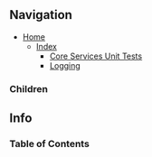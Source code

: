#

## Navigation

* [Home](/README.md)
  * [Index](/docs/Index.md)
    * [Core Services Unit Tests](/src/CoreServicesUnitTests/README.md)
    * [Logging](/src/CoreServices/Logging/README.md)

### Children

## Info

### Table of Contents

